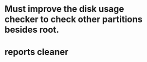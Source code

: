 # Must improve the disk usage checker to check other partitions besides root. 

# reports cleaner 

